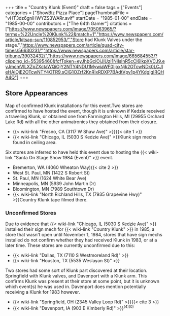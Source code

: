 +++
title = "Country Klunk (Event)"
draft = false
tags = ["Events"]
categories = ["ShowBiz Pizza Place"]
pageThumbnailFile = "vHT3dz6gniHWYZS3WARr.avif"
startDate = "1985-01-00"
endDate = "1985-00-00"
contributors = ["The 64th Gamer"]
citations = ["https://www.newspapers.com/image/705063965/?terms=%22Uncle%20Klunk%22&match=1","https://www.newspapers.com/article/kitsap-sun/110852953/","Store had Klunk Valves under the stage.","https://www.newspapers.com/article/quad-city-times/56630231/","https://www.newspapers.com/article/star-tribune/39032432/","https://www.newspapers.com/image/665684553/?clipping_id=55395460&fcfToken=eyJhbGciOiJIUzI1NiIsInR5cCI6IkpXVCJ9.eyJmcmVlLXZpZXctaWQiOjY2NTY4NDU1MywiaWF0IjoxNjk2OTcwNDk0LCJleHAiOjE2OTcwNTY4OTR9.sClG1OZrf2KnRIxRDXP7BAdtVpv1p4YKdgIgIRQHA4Q"]
+++

## Store Appearances

Map of confirmed Klunk installations for this event.Two stores are confirmed to have hosted the event, though it is unknown if Kedzie received a traveling Klunk, or obtained one from Farmington Hills, MI (29955 Orchard Lake Rd) with all the other animatronics they obtained from their closure.

- {{< wiki-link "Fresno, CA (3117 W Shaw Ave)" >}}{{< cite 1 >}}
- {{< wiki-link "Chicago, IL (5030 S Kedzie Ave)" >}}Klunk sign mechs found in ceiling area.

Six stores are inferred to have held this event due to hosting the {{< wiki-link "Santa On Stage Show 1984 (Event)" >}} event.

- Bremerton, WA (4060 Wheaton Way){{< cite 2 >}}
- West St. Paul, MN (1422 S Robert St)
- St. Paul, MN (1624 White Bear Ave)
- Minneapolis, MN (5939 John Martin Dr)
- Bloomington, MN (7989 Southtown Dr)
- {{< wiki-link "North Richland Hills, TX (7935 Grapevine Hwy)" >}}Country Klunk tape filmed there.

### Unconfirmed Stores

Due to evidence that {{< wiki-link "Chicago, IL (5030 S Kedzie Ave)" >}} installed their sign mech for {{< wiki-link "Country Klunk" >}} in 1985, a store that wasn't open until November 1, 1984, stores that have sign mechs installed do not confirm whether they had received Klunk in 1983, or at a later time. These stores are currently unconfirmed due to this:

- {{< wiki-link "Dallas, TX (7110 S Westmoreland Rd)" >}}
- {{< wiki-link "Houston, TX (5535 Weslayan St)" >}}

Two stores had some sort of Klunk part discovered at their location. Springfield with Klunk valves, and Davenport with a Klunk arm. This confirms Klunk was present at their store at some point, but it is unknown which event(s) he was used in. Davenport does mention potentially receiving a Klunk for 1983 however.

- {{< wiki-link "Springfield, OH (2345 Valley Loop Rd)" >}}{{< cite 3 >}}
- {{< wiki-link "Davenport, IA (903 E Kimberly Rd)" >}}<sup>(4)(0)</sup>
